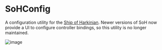 # SoHConfig
A configuration utility for the [Ship of Harkinian](https://github.com/HarbourMasters/Shipwright). Newer versions of SoH now provide a UI to configure controller bindings, so this utility is no longer maintained.

![image](https://user-images.githubusercontent.com/7089228/160076889-400284b1-ed8d-4f45-8f86-4a1e46bb4308.png)
